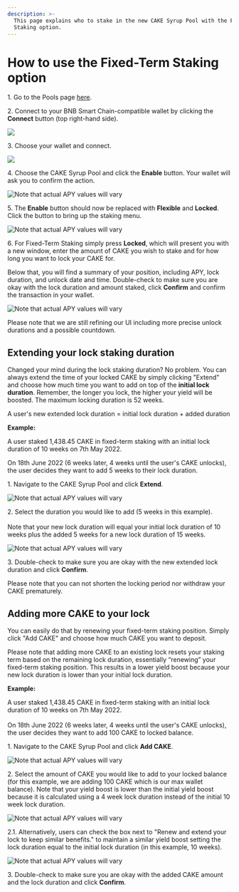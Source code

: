 ```yaml
---
description: >-
  This page explains who to stake in the new CAKE Syrup Pool with the Fixed-Term
  Staking option.
---
```


# How to use the Fixed-Term Staking option

1\. Go to the Pools page [here](https://PlexSwap.finance/pools).

2\. Connect to your BNB Smart Chain-compatible wallet by clicking the **Connect** button (top right-hand side).

![](<../../../.gitbook/assets/2-how-to-stake-in-syrup-pool (1) (1) (1) (1) (1) (1) (2).png>)

3\. Choose your wallet and connect.

![](<../../../.gitbook/assets/3-how-to-stake-in-syrup-pool (1) (1) (1) (1) (1).png>)

4\. Choose the CAKE Syrup Pool and click the **Enable** button. Your wallet will ask you to confirm the action.

![Note that actual APY values will vary](../../../.gitbook/assets/3-how-to-stake-in-fixed-pool.png)

5\. The **Enable** button should now be replaced with **Flexible** and **Locked**. Click the button to bring up the staking menu.

![Note that actual APY values will vary](../../../.gitbook/assets/4-how-to-stake-in-fixed-pool.png)

6\. For Fixed-Term Staking simply press **Locked**, which will present you with a new window, enter the amount of CAKE you wish to stake and for how long you want to lock your CAKE for.

Below that, you will find a summary of your position, including APY, lock duration, and unlock date and time. Double-check to make sure you are okay with the lock duration and amount staked, click **Confirm** and confirm the transaction in your wallet.

![Note that actual APY values will vary](../../../.gitbook/assets/5-how-to-stake-in-fixed-pool.png)

Please note that we are still refining our UI including more precise unlock durations and a possible countdown.

## Extending your lock staking duration

Changed your mind during the lock staking duration? No problem. You can always extend the time of your locked CAKE by simply clicking "Extend" and choose how much time you want to add on top of the **initial lock duration**. Remember, the longer you lock, the higher your yield will be boosted. The maximum locking duration is 52 weeks.

A user's new extended lock duration = initial lock duration + added duration

**Example:**

A user staked 1,438.45 CAKE in fixed-term staking with an initial lock duration of 10 weeks on 7th May 2022.

On 18th June 2022 (6 weeks later, 4 weeks until the user's CAKE unlocks), the user decides they want to add 5 weeks to their lock duration.

1\. Navigate to the CAKE Syrup Pool and click **Extend**.&#x20;

![Note that actual APY values will vary](../../../.gitbook/assets/6-how-to-stake-in-fixed-pool.png)

2\. Select the duration you would like to add (5 weeks in this example).\
\
Note that your new lock duration will equal your initial lock duration of 10 weeks plus the added 5 weeks for a new lock duration of 15 weeks.

![Note that actual APY values will vary](../../../.gitbook/assets/7-how-to-stake-in-fixed-pool.png)

3\. Double-check to make sure you are okay with the new extended lock duration and click **Confirm**.

Please note that you can not shorten the locking period nor withdraw your CAKE prematurely.

## Adding more CAKE to your lock

You can easily do that by renewing your fixed-term staking position. Simply click "Add CAKE" and choose how much CAKE you want to deposit.

Please note that adding more CAKE to an existing lock resets your staking term based on the remaining lock duration, essentially “renewing” your fixed-term staking position. This results in a lower yield boost because your new lock duration is lower than your initial lock duration.

**Example:**

A user staked 1,438.45 CAKE in fixed-term staking with an initial lock duration of 10 weeks on 7th May 2022.\
\
On 18th June 2022 (6 weeks later, 4 weeks until the user's CAKE unlocks), the user decides they want to add 100 CAKE to locked balance.

1\. Navigate to the CAKE Syrup Pool and click **Add CAKE**.&#x20;

![Note that actual APY values will vary](../../../.gitbook/assets/6-how-to-stake-in-fixed-pool.png)

2\. Select the amount of CAKE you would like to add to your locked balance (for this example, we are adding 100 CAKE which is our max wallet balance). Note that your yield boost is lower than the initial yield boost because it is calculated using a 4 week lock duration instead of the initial 10 week lock duration.

![Note that actual APY values will vary](../../../.gitbook/assets/8-how-to-stake-in-fixed-pool.png)

2.1. Alternatively, users can check the box next to "Renew and extend your lock to keep similar benefits." to maintain a similar yield boost setting the lock duration equal to the initial lock duration (in this example, 10 weeks).

![Note that actual APY values will vary](../../../.gitbook/assets/9-how-to-stake-in-fixed-pool.png)

3\. Double-check to make sure you are okay with the added CAKE amount and the lock duration and click **Confirm**.

